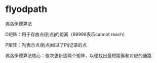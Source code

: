 # flyodpath
弗洛伊德算法  

D矩阵：用于存放点i到点j的距离（99999表示cannot reach）  

P矩阵：Pij表示点i到点j经过了Pij记录的点  

弗洛伊德算法核心：依次更新这两个矩阵，以便找出最短距离和对应的通路